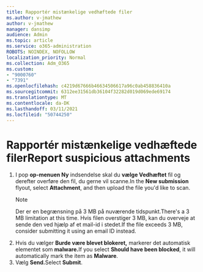```yaml
---
title: Rapportér mistænkelige vedhæftede filer
ms.author: v-jmathew
author: v-jmathew
manager: dansimp
audience: Admin
ms.topic: article
ms.service: o365-administration
ROBOTS: NOINDEX, NOFOLLOW
localization_priority: Normal
ms.collection: Adm_O365
ms.custom:
- "9000760"
- "7391"
ms.openlocfilehash: c4219d67666b46634506617a96c0ab458836410a
ms.sourcegitcommit: 6312ee31561db36104f32282d019d069ede69174
ms.translationtype: MT
ms.contentlocale: da-DK
ms.lasthandoff: 03/11/2021
ms.locfileid: "50744250"
---
```

# <a name="report-suspicious-attachments"></a><span data-ttu-id="db30b-102">Rapportér mistænkelige vedhæftede filer</span><span class="sxs-lookup"><span data-stu-id="db30b-102">Report suspicious attachments</span></span>

1. <span data-ttu-id="db30b-103">I pop **op-menuen Ny** indsendelse skal du **vælge Vedhæftet** fil og derefter overføre den fil, du gerne vil scanne.</span><span class="sxs-lookup"><span data-stu-id="db30b-103">In the **New submission** flyout, select **Attachment**, and then upload the file you'd like to scan.</span></span>
    > [!NOTE]
    > <span data-ttu-id="db30b-104">Der er en begrænsning på 3 MB på nuværende tidspunkt.</span><span class="sxs-lookup"><span data-stu-id="db30b-104">There's a 3 MB limitation at this time.</span></span> <span data-ttu-id="db30b-105">Hvis filen overstiger 3 MB, kan du overveje at sende den ved hjælp af et mail-id i stedet.</span><span class="sxs-lookup"><span data-stu-id="db30b-105">If the file exceeds 3 MB, consider submitting it using an email ID instead.</span></span>
2. <span data-ttu-id="db30b-106">Hvis du vælger **Burde være blevet blokeret,** markerer det automatisk elementet som **malware.**</span><span class="sxs-lookup"><span data-stu-id="db30b-106">If you select **Should have been blocked**, it will automatically mark the item as **Malware**.</span></span>
3. <span data-ttu-id="db30b-107">Vælg **Send.**</span><span class="sxs-lookup"><span data-stu-id="db30b-107">Select **Submit**.</span></span>
